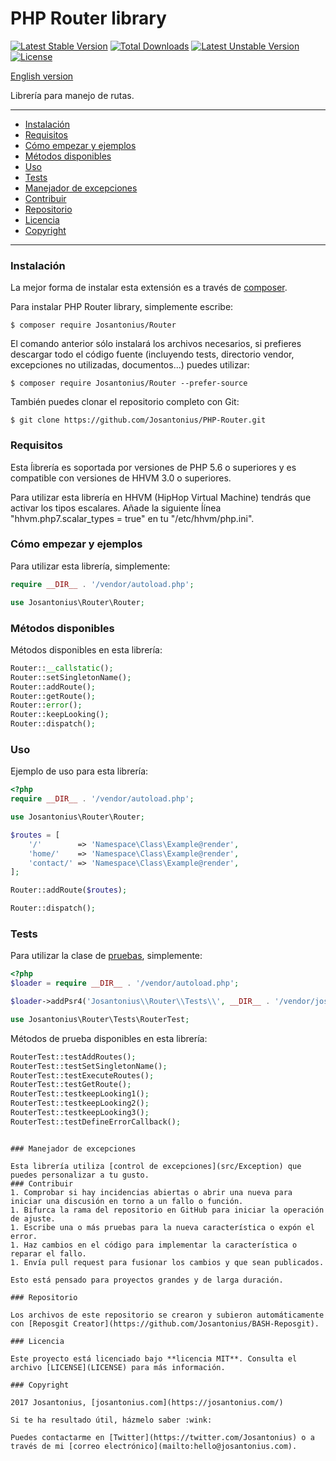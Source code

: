# PHP Router library

[![Latest Stable Version](https://poser.pugx.org/josantonius/router/v/stable)](https://packagist.org/packages/josantonius/router) [![Total Downloads](https://poser.pugx.org/josantonius/router/downloads)](https://packagist.org/packages/josantonius/router) [![Latest Unstable Version](https://poser.pugx.org/josantonius/router/v/unstable)](https://packagist.org/packages/josantonius/router) [![License](https://poser.pugx.org/josantonius/router/license)](https://packagist.org/packages/josantonius/router)

[English version](README.md)

Librería para manejo de rutas.

---

- [Instalación](#instalación)
- [Requisitos](#requisitos)
- [Cómo empezar y ejemplos](#cómo-empezar-y-ejemplos)
- [Métodos disponibles](#métodos-disponibles)
- [Uso](#uso)
- [Tests](#tests)
- [Manejador de excepciones](#manejador-de-excepciones)
- [Contribuir](#contribuir)
- [Repositorio](#repositorio)
- [Licencia](#licencia)
- [Copyright](#copyright)

---

### Instalación 

La mejor forma de instalar esta extensión es a través de [composer](http://getcomposer.org/download/).

Para instalar PHP Router library, simplemente escribe:

    $ composer require Josantonius/Router

El comando anterior sólo instalará los archivos necesarios, si prefieres descargar todo el código fuente (incluyendo tests, directorio vendor, excepciones no utilizadas, documentos...) puedes utilizar:

    $ composer require Josantonius/Router --prefer-source

También puedes clonar el repositorio completo con Git:

	$ git clone https://github.com/Josantonius/PHP-Router.git

### Requisitos

Esta ĺibrería es soportada por versiones de PHP 5.6 o superiores y es compatible con versiones de HHVM 3.0 o superiores.

Para utilizar esta librería en HHVM (HipHop Virtual Machine) tendrás que activar los tipos escalares. Añade la siguiente ĺínea "hhvm.php7.scalar_types = true" en tu "/etc/hhvm/php.ini".

### Cómo empezar y ejemplos

Para utilizar esta librería, simplemente:

```php
require __DIR__ . '/vendor/autoload.php';

use Josantonius\Router\Router;
```
### Métodos disponibles

Métodos disponibles en esta librería:

```php
Router::__callstatic();
Router::setSingletonName();
Router::addRoute();
Router::getRoute();
Router::error();
Router::keepLooking();
Router::dispatch();
```
### Uso

Ejemplo de uso para esta librería:

```php
<?php
require __DIR__ . '/vendor/autoload.php';

use Josantonius\Router\Router;

$routes = [
    '/'        => 'Namespace\Class\Example@render',
    'home/'    => 'Namespace\Class\Example@render',
    'contact/' => 'Namespace\Class\Example@render',
];

Router::addRoute($routes);

Router::dispatch();
```

### Tests 

Para utilizar la clase de [pruebas](tests), simplemente:

```php
<?php
$loader = require __DIR__ . '/vendor/autoload.php';

$loader->addPsr4('Josantonius\\Router\\Tests\\', __DIR__ . '/vendor/josantonius/router/tests');

use Josantonius\Router\Tests\RouterTest;
```
Métodos de prueba disponibles en esta librería:

```php
RouterTest::testAddRoutes();
RouterTest::testSetSingletonName();
RouterTest::testExecuteRoutes();
RouterTest::testGetRoute();
RouterTest::testkeepLooking1();
RouterTest::testkeepLooking2();
RouterTest::testkeepLooking3();
RouterTest::testDefineErrorCallback();
```
```

### Manejador de excepciones

Esta librería utiliza [control de excepciones](src/Exception) que puedes personalizar a tu gusto.
### Contribuir
1. Comprobar si hay incidencias abiertas o abrir una nueva para iniciar una discusión en torno a un fallo o función.
1. Bifurca la rama del repositorio en GitHub para iniciar la operación de ajuste.
1. Escribe una o más pruebas para la nueva característica o expón el error.
1. Haz cambios en el código para implementar la característica o reparar el fallo.
1. Envía pull request para fusionar los cambios y que sean publicados.

Esto está pensado para proyectos grandes y de larga duración.

### Repositorio

Los archivos de este repositorio se crearon y subieron automáticamente con [Reposgit Creator](https://github.com/Josantonius/BASH-Reposgit).

### Licencia

Este proyecto está licenciado bajo **licencia MIT**. Consulta el archivo [LICENSE](LICENSE) para más información.

### Copyright

2017 Josantonius, [josantonius.com](https://josantonius.com/)

Si te ha resultado útil, házmelo saber :wink:

Puedes contactarme en [Twitter](https://twitter.com/Josantonius) o a través de mi [correo electrónico](mailto:hello@josantonius.com).